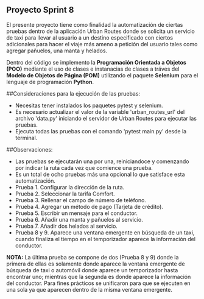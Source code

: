 ## Proyecto Sprint 8

El presente proyecto tiene como finalidad la automatización de ciertas pruebas dentro de la aplicación 
Urban Routes donde se solicita un servicio de taxi para llevar al usuario a un destino especificado
con ciertos adicionales para hacer el viaje más ameno a petición del usuario tales como agregar pañuelos, 
una manta y helados. 

Dentro del código se implemento la **Programación Orientada a Objetos (POO)** mediante el uso
de clases e instanacias de clases a tráves del **Modelo de Objetos de Página (POM)** utilizando 
el paquete **Selenium** para el lenguaje de programación **Python**.

##Consideraciones para la ejecución de las pruebas:
* Necesitas tener instalados los paquetes pytest y selenium.
* Es necesario actualizar el valor de la variable 'urban_routes_url' del archivo 'data.py' iniciando el servidor de Urban Routes para ejecutar las pruebas.
* Ejecuta todas las pruebas con el comando 'pytest main.py' desde la terminal.

##Observaciones:
- Las pruebas se ejecutarán una por una, reiniciandoce y comenzando por indicar la ruta cada vez que comience una prueba.
- Es un total de ocho pruebas más una opcional lo que satisface esta automatización.
- Prueba 1. Configurar la dirección de la ruta.
- Prueba 2. Seleccionar la tarifa Comfort.
- Prueba 3. Rellenar el campo de número de teléfono.
- Prueba 4. Agregar un método de pago (Tarjeta de crédito).
- Prueba 5. Escribir un mensaje para el conductor.
- Prueba 6. Añadir una manta y pañuelos al servicio.
- Prueba 7. Añadir dos helados al servicio.
- Prueba 8 y 9. Aparece una ventana emergente en búsqueda de un taxi, cuando finaliza el tiempo en el temporizador aparece la información del conductor.

**NOTA:** La última prueba se compone de dos (Prueba 8 y 9) donde la primera de ellas es solamente donde aparece la ventana emergente
de búsqueda de taxi o automóvil donde aparece un temporizador hasta encontrar uno; mientras que la segunda es donde
aparece la información del conductor. Para fines prácticos se unificaron para que se ejecuten en una sola ya que aparecen
dentro de la misma ventana emergente.